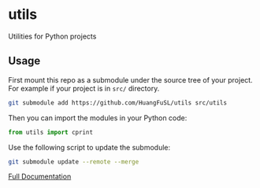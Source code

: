 # utils
Utilities for Python projects

## Usage

First mount this repo as a submodule under the source tree of your project. For example if your project is in `src/` directory.

```bash
git submodule add https://github.com/HuangFuSL/utils src/utils
```

Then you can import the modules in your Python code:

```python
from utils import cprint
```

Use the following script to update the submodule:

```bash
git submodule update --remote --merge
```

[Full Documentation](documentation.pdf)
